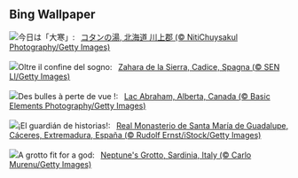 ## Bing Wallpaper
![](https://www.bing.com/th?id=OHR.Daikan2025_JA-JP9667984098_UHD.jpg&w=1000)今日は「大寒」:&nbsp;&ensp;[コタンの湯, 北海道 川上郡 (© NitiChuysakul Photography/Getty Images)](https://www.bing.com/th?id=OHR.Daikan2025_JA-JP9667984098_UHD.jpg)
<br><br/>
![](https://www.bing.com/th?id=OHR.CadizSpain_IT-IT4747642623_UHD.jpg&w=1000)Oltre il confine del sogno:&nbsp;&ensp;[Zahara de la Sierra, Cadice, Spagna (© SEN LI/Getty Images)](https://www.bing.com/th?id=OHR.CadizSpain_IT-IT4747642623_UHD.jpg)
<br><br/>
![](https://www.bing.com/th?id=OHR.BubbleLake_FR-FR0545944347_UHD.jpg&w=1000)Des bulles à perte de vue !:&nbsp;&ensp;[Lac Abraham, Alberta, Canada (© Basic Elements Photography/Getty Images)](https://www.bing.com/th?id=OHR.BubbleLake_FR-FR0545944347_UHD.jpg)
<br><br/>
![](https://www.bing.com/th?id=OHR.LasCarantonas_ES-ES8729775352_UHD.jpg&w=1000)¡El guardián de historias!:&nbsp;&ensp;[Real Monasterio de Santa María de Guadalupe, Cáceres, Extremadura, España (© Rudolf Ernst/iStock/Getty Images)](https://www.bing.com/th?id=OHR.LasCarantonas_ES-ES8729775352_UHD.jpg)
<br><br/>
![](https://www.bing.com/th?id=OHR.NeptunesGrotto_EN-GB6545750765_UHD.jpg&w=1000)A grotto fit for a god:&nbsp;&ensp;[Neptune's Grotto, Sardinia, Italy (© Carlo Murenu/Getty Images)](https://www.bing.com/th?id=OHR.NeptunesGrotto_EN-GB6545750765_UHD.jpg)
<br><br/>
